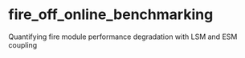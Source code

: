 # fire_off_online_benchmarking
Quantifying fire module performance degradation with LSM and ESM coupling
